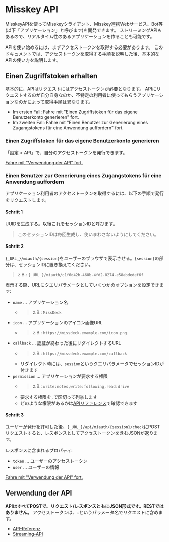 # Misskey API

MisskeyAPIを使ってMisskeyクライアント、Misskey連携Webサービス、Bot等(以下「アプリケーション」と呼びます)を開発できます。 ストリーミングAPIもあるので、リアルタイム性のあるアプリケーションを作ることも可能です。

APIを使い始めるには、まずアクセストークンを取得する必要があります。 このドキュメントでは、アクセストークンを取得する手順を説明した後、基本的なAPIの使い方を説明します。

## Einen Zugriffstoken erhalten
基本的に、APIはリクエストにはアクセストークンが必要となります。 APIにリクエストするのが自分自身なのか、不特定の利用者に使ってもらうアプリケーションなのかによって取得手順は異なります。

* Im ersten Fall: Fahre mit "Einen Zugriffstoken für das eigene Benutzerkonto generieren" fort.
* Im zweiten Fall: Fahre mit "Einen Benutzer zur Generierung eines Zugangstokens für eine Anwendung auffordern" fort.

### Einen Zugriffstoken für das eigene Benutzerkonto generieren
「設定 > API」で、自分のアクセストークンを発行できます。

[Fahre mit "Verwendung der API" fort.](#APIの使い方)

### Einen Benutzer zur Generierung eines Zugangstokens für eine Anwendung auffordern
アプリケーション利用者のアクセストークンを取得するには、以下の手順で発行をリクエストします。

#### Schritt 1

UUIDを生成する。以後これをセッションIDと呼びます。

> このセッションIDは毎回生成し、使いまわさないようにしてください。

#### Schritt 2

`{_URL_}/miauth/{session}`をユーザーのブラウザで表示させる。`{session}`の部分は、セッションIDに置き換えてください。
> z.B.: `{_URL_}/miauth/c1f6d42b-468b-4fd2-8274-e58abdedef6f`

表示する際、URLにクエリパラメータとしていくつかのオプションを設定できます:
* `name` ... アプリケーション名
    * > z.B.: `MissDeck`
* `icon` ... アプリケーションのアイコン画像URL
    * > z.B.: `https://missdeck.example.com/icon.png`
* `callback` ... 認証が終わった後にリダイレクトするURL
    * > z.B.: `https://missdeck.example.com/callback`
    * リダイレクト時には、`session`というクエリパラメータでセッションIDが付きます
* `permission` ... アプリケーションが要求する権限
    * > z.B.: `write:notes,write:following,read:drive`
    * 要求する権限を`,`で区切って列挙します
    * どのような権限があるかは[APIリファレンス](/api-doc)で確認できます

#### Schritt 3
ユーザーが発行を許可した後、`{_URL_}/api/miauth/{session}/check`にPOSTリクエストすると、レスポンスとしてアクセストークンを含むJSONが返ります。

レスポンスに含まれるプロパティ:
* `token` ... ユーザーのアクセストークン
* `user` ... ユーザーの情報

[Fahre mit "Verwendung der API" fort.](#APIの使い方)

## Verwendung der API
**APIはすべてPOSTで、リクエスト/レスポンスともにJSON形式です。RESTではありません。** アクセストークンは、`i`というパラメータ名でリクエストに含めます。

* [API-Referenz](/api-doc)
* [Streaming-API](./stream)

